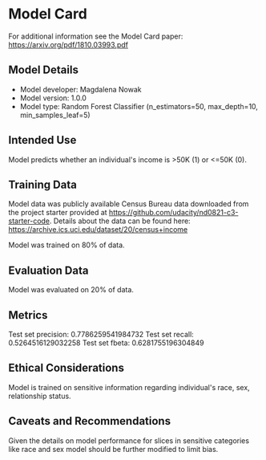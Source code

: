 # Model Card

For additional information see the Model Card paper: https://arxiv.org/pdf/1810.03993.pdf

## Model Details
- Model developer: Magdalena Nowak
- Model version: 1.0.0
- Model type: Random Forest Classifier (n_estimators=50, max_depth=10, min_samples_leaf=5)

## Intended Use
Model predicts whether an individual's income is >50K (1) or <=50K (0).

## Training Data
Model data was publicly available Census Bureau data downloaded from the project starter provided at https://github.com/udacity/nd0821-c3-starter-code. Details about the data can be found here: https://archive.ics.uci.edu/dataset/20/census+income

Model was trained on 80% of data.

## Evaluation Data
Model was evaluated on 20% of data.

## Metrics
Test set precision: 0.7786259541984732
Test set recall: 0.5264516129032258
Test set fbeta: 0.6281755196304849

## Ethical Considerations
Model is trained on sensitive information regarding individual's race, sex, relationship status.  

## Caveats and Recommendations
Given the details on model performance for slices in sensitive categories like race and sex model should be further modified to limit bias. 
